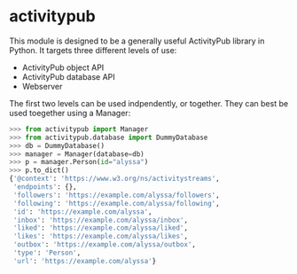 # activitypub

This module is designed to be a generally useful ActivityPub library in Python. It targets three different levels of use:

* ActivityPub object API
* ActivityPub database API
* Webserver

The first two levels can be used indpendently, or together. They can best be used toegether using a Manager:

```python
>>> from activitypub import Manager
>>> from activitypub.database import DummyDatabase
>>> db = DummyDatabase()
>>> manager = Manager(database=db)
>>> p = manager.Person(id="alyssa")
>>> p.to_dict()
{'@context': 'https://www.w3.org/ns/activitystreams',
 'endpoints': {},
 'followers': 'https://example.com/alyssa/followers',
 'following': 'https://example.com/alyssa/following',
 'id': 'https://example.com/alyssa',
 'inbox': 'https://example.com/alyssa/inbox',
 'liked': 'https://example.com/alyssa/liked',
 'likes': 'https://example.com/alyssa/likes',
 'outbox': 'https://example.com/alyssa/outbox',
 'type': 'Person',
 'url': 'https://example.com/alyssa'}
```

